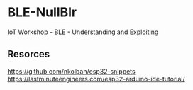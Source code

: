 # BLE-NullBlr
IoT Workshop - BLE - Understanding and Exploiting 



## Resorces
https://github.com/nkolban/esp32-snippets
https://lastminuteengineers.com/esp32-arduino-ide-tutorial/
